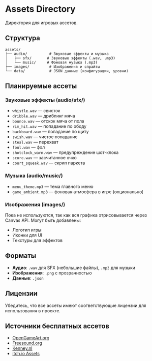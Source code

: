 # Assets Directory

Директория для игровых ассетов.

## Структура

```
assets/
├── audio/          # Звуковые эффекты и музыка
│   ├── sfx/       # Звуковые эффекты (.wav, .mp3)
│   └── music/     # Фоновая музыка (.mp3)
├── images/         # Изображения и спрайты
└── data/           # JSON данные (конфигурации, уровни)
```

## Планируемые ассеты

### Звуковые эффекты (audio/sfx/)
- `whistle.wav` — свисток
- `dribble.wav` — дриблинг мяча
- `bounce.wav` — отскок мяча от пола
- `rim_hit.wav` — попадание по ободу
- `backboard.wav` — попадание по щиту
- `swish.wav` — чистое попадание
- `steal.wav` — перехват
- `foul.wav` — фол
- `shotclock_warn.wav` — предупреждение шот-клока
- `score.wav` — засчитанное очко
- `court_squeak.wav` — скрип паркета

### Музыка (audio/music/)
- `menu_theme.mp3` — тема главного меню
- `game_ambient.mp3` — фоновая атмосфера в игре (опционально)

### Изображения (images/)
Пока не используются, так как вся графика отрисовывается через Canvas API.
Могут быть добавлены:
- Логотип игры
- Иконки для UI
- Текстуры для эффектов

## Форматы

- **Аудио**: `.wav` для SFX (небольшие файлы), `.mp3` для музыки
- **Изображения**: `.png` с прозрачностью
- **Данные**: `.json`

## Лицензии

Убедитесь, что все ассеты имеют соответствующие лицензии для использования в проекте.

## Источники бесплатных ассетов

- [OpenGameArt.org](https://opengameart.org/)
- [Freesound.org](https://freesound.org/)
- [Kenney.nl](https://kenney.nl/)
- [itch.io Assets](https://itch.io/game-assets/free)



